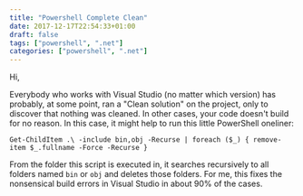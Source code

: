 ```yaml
---
title: "Powershell Complete Clean"
date: 2017-12-17T22:54:33+01:00
draft: false
tags: ["powershell", ".net"]
categories: ["powershell", ".net"]
---
```


Hi,

Everybody who works with Visual Studio (no matter which version) has probably, at some point, ran a "Clean solution" on the project, only to discover that nothing was cleaned. In other cases, your code doesn't build for no reason. In this case, it might help to run this little PowerShell oneliner:

```
Get-ChildItem .\ -include bin,obj -Recurse | foreach ($_) { remove-item $_.fullname -Force -Recurse }
```

From the folder this script is executed in, it searches recursively to all folders named `bin` or `obj` and deletes those folders. For me, this fixes the nonsensical build errors in Visual Studio in about 90% of the cases.